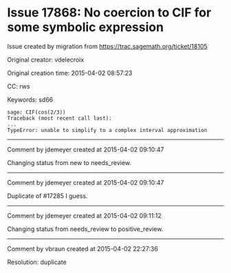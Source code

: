 # Issue 17868: No coercion to CIF for some symbolic expression

Issue created by migration from https://trac.sagemath.org/ticket/18105

Original creator: vdelecroix

Original creation time: 2015-04-02 08:57:23

CC:  rws

Keywords: sd66


```
sage: CIF(cos(2/3))
Traceback (most recent call last):
...
TypeError: unable to simplify to a complex interval approximation
```



---

Comment by jdemeyer created at 2015-04-02 09:10:47

Changing status from new to needs_review.


---

Comment by jdemeyer created at 2015-04-02 09:10:47

Duplicate of #17285 I guess.


---

Comment by jdemeyer created at 2015-04-02 09:11:12

Changing status from needs_review to positive_review.


---

Comment by vbraun created at 2015-04-02 22:27:36

Resolution: duplicate
